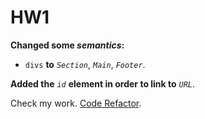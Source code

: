 # HW1
 **Changed some _semantics_:**
 - `divs` **to** _`Section`_, _`Main`_, _`Footer`_.

 **Added the** _`id`_ **element in order to link to** _`URL`_.
 
Check my work. [Code Refactor](https://duanem33.github.io/Code-Refactor/).
